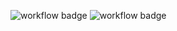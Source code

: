 ![workflow badge](https://github.com/Omer-Sella/802.3/actions/workflows/bchEncoder.yml/badge.svg)
![workflow badge](https://github.com/Omer-Sella/802.3/actions/workflows/clause177_5_encoder.yml/badge.svg)

